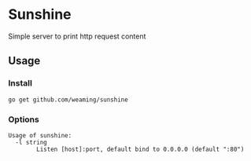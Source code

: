# Sunshine

Simple server to print http request content

## Usage
### Install

    go get github.com/weaming/sunshine

### Options

    Usage of sunshine:
      -l string
            Listen [host]:port, default bind to 0.0.0.0 (default ":80")
